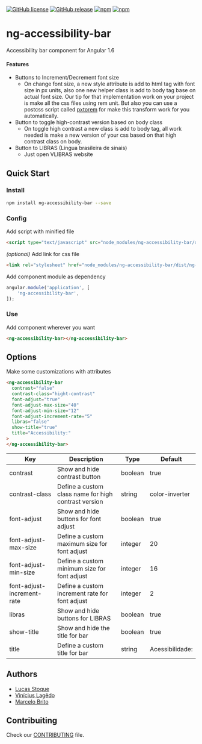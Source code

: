 
[![GitHub license](https://img.shields.io/github/license/viniciuslagedo/ng-accessibility-bar.svg?style=flat-square)](https://github.com/viniciuslagedo/ng-accessibility-bar/blob/master/LICENSE.md)
[![GitHub release](https://img.shields.io/github/release/viniciuslagedo/ng-accessibility-bar.svg?style=flat-square)](https://github.com/viniciuslagedo/ng-accessibility-bar/releases)
[![npm](https://img.shields.io/npm/v/ng-accessibility-bar.svg?style=flat-square)](https://www.npmjs.com/package/ng-accessibility-bar)
[![npm](https://img.shields.io/npm/dt/ng-accessibility-bar.svg?style=flat-square)](https://www.npmjs.com/package/ng-accessibility-bar)

# ng-accessibility-bar
Accessibility bar component for Angular 1.6

#### Features
- Buttons to Increment/Decrement font size
    - On change font size, a new style attribute is add to html tag with font size in px units, also one new helper class is add to body tag base on actual font size. Our tip for that implementation work on your project is make all the css files using rem unit. But also you can use a postcss script called [pxtorem](https://www.npmjs.com/package/pxtorem) for make this transform work for you automatically.
- Button to toggle high-contrast version based on body class
    - On toggle high contrast a new class is add to body tag, all work needed is make a new version of your css based on that high contrast class on body.
- Button to LIBRAS (Língua brasileira de sinais)
    - Just open VLIBRAS website

## Quick Start

### Install

```bash
npm install ng-accessibility-bar --save
```

### Config

Add script with minified file

```html
<script type="text/javascript" src="node_modules/ng-accessibility-bar/dist/ng-accessibility-bar.js"></script>
```

_(optional)_ Add link for css file

```html
<link rel="stylesheet" href="node_modules/ng-accessibility-bar/dist/ng-accessibility-bar.css">
```

Add component module as dependency

```javascript
angular.module('application', [
    'ng-accessibility-bar',
]);
```

### Use

Add component wherever you want

```html
<ng-accessibility-bar></ng-accessibility-bar>
```

## Options
Make some customizations with attributes

```html
<ng-accessibility-bar
  contrast="false"
  contrast-class="hight-contrast"
  font-adjust="true"
  font-adjust-max-size="40"
  font-adjust-min-size="12"
  font-adjust-increment-rate="5"
  libras="false"
  show-title="true"
  title="Accessibility:"
>
</ng-accessibility-bar>
```

|Key|Description|Type|Default|
|---|---|---|---|
|contrast|Show and hide contrast button|boolean|true|
|contrast-class|Define a custom class name for high contrast version|string|color-inverter|
|font-adjust|Show and hide buttons for font adjust|boolean|true|
|font-adjust-max-size|Define a custom maximum size for font adjust|integer|20|
|font-adjust-min-size|Define a custom minimum size for font adjust|integer|16|
|font-adjust-increment-rate|Define a custom increment rate for font adjust|integer|2|
|libras|Show and hide buttons for LIBRAS|boolean|true|
|show-title|Show and hide the title for bar|boolean|true|
|title|Define a custom title for bar|string|Acessibilidade:|

## Authors
- [Lucas Stoque](https://github.com/stoque)
- [Vinícius Lagêdo](https://github.com/viniciuslagedo)
- [Marcelo Brito](https://github.com/marcelobritonet)


## Contribuiting
Check our [CONTRIBUTING](https://github.com/viniciuslagedo/ng-accessibility-bar/blob/master/CONTRIBUTING.md) file.
